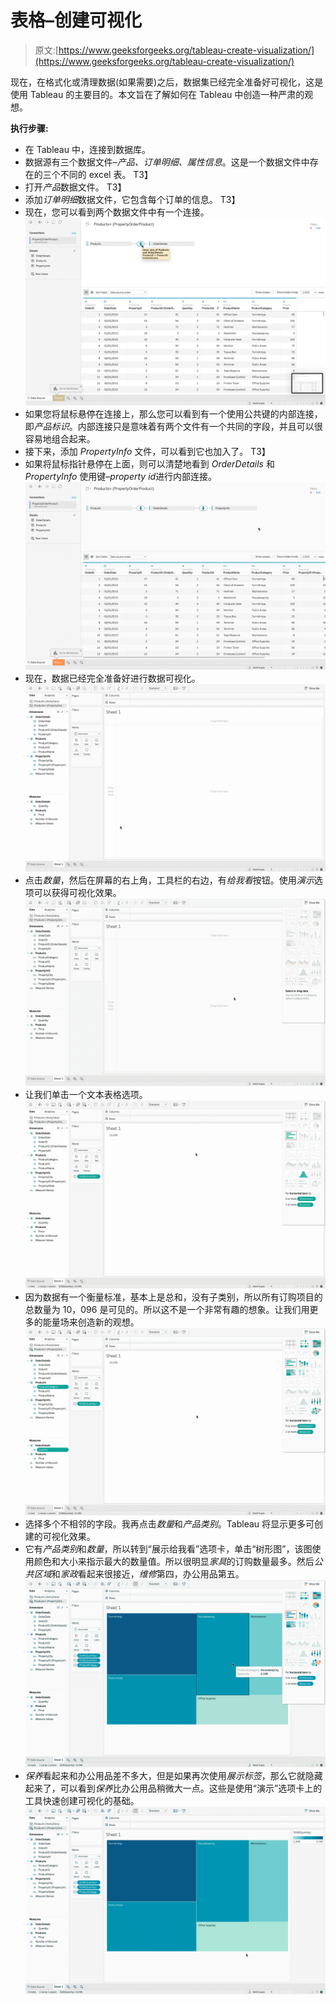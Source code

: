 # 表格–创建可视化

> 原文:[https://www.geeksforgeeks.org/tableau-create-visualization/](https://www.geeksforgeeks.org/tableau-create-visualization/)

现在，在格式化或清理数据(如果需要)之后，数据集已经完全准备好可视化，这是使用 Tableau 的主要目的。本文旨在了解如何在 Tableau 中创造一种严肃的观想。

**执行步骤:**

*   在 Tableau 中，连接到数据库。
*   数据源有三个数据文件–*产品、订单明细、属性信息*。这是一个数据文件中存在的三个不同的 excel 表。
    T3】
*   打开*产品*数据文件。
    T3】
*   添加*订单明细*数据文件，它包含每个订单的信息。
    T3】
*   现在，您可以看到两个数据文件中有一个连接。
    ![](img/b1941f73f2fe48fc8628bf1a5384542d.png)
*   如果您将鼠标悬停在连接上，那么您可以看到有一个使用公共键的内部连接，即*产品标识*。内部连接只是意味着有两个文件有一个共同的字段，并且可以很容易地组合起来。
*   接下来，添加 *PropertyInfo* 文件，可以看到它也加入了。
    T3】
*   如果将鼠标指针悬停在上面，则可以清楚地看到 *OrderDetails* 和 *PropertyInfo* 使用键–*property id*进行内部连接。
    ![](img/5d571dad50b843103acba9fcf34c1e5c.png)
*   现在，数据已经完全准备好进行数据可视化。
    ![](img/8d2244096fa85f117b87bf320b29c084.png)
*   点击*数量*，然后在屏幕的右上角，工具栏的右边，有*给我看*按钮。使用*演示*选项可以获得可视化效果。
    ![](img/1c912435de9dce2f5b348862950bca84.png)
*   让我们单击一个文本表格选项。
    ![](img/3d7144cd8b8607f763093bdb99956ff9.png)
*   因为数据有一个衡量标准，基本上是总和，没有子类别，所以所有订购项目的总数量为 10，096 是可见的。所以这不是一个非常有趣的想象。让我们用更多的能量场来创造新的观想。
    ![](img/04c0c76a95a2ca0da9f6c81de26c7ed3.png)
*   选择多个不相邻的字段。我再点击*数量*和*产品类别*。Tableau 将显示更多可创建的可视化效果。
*   它有*产品类别*和*数量*，所以转到“展示给我看”选项卡，单击“树形图”，该图使用颜色和大小来指示最大的数量值。所以很明显*家具*的订购数量最多。然后*公共区域*和*家政*看起来很接近，*维修*第四，办公用品第五。
    ![](img/1ae3e5c0c9fa66f75e3fb83068e8eca4.png)
*   *保养*看起来和办公用品差不多大，但是如果再次使用*展示标签*，那么它就隐藏起来了，可以看到*保养*比办公用品稍微大一点。这些是使用“演示”选项卡上的工具快速创建可视化的基础。
    ![](img/e8a2020ed0d0e9961e702df5ce653f01.png)